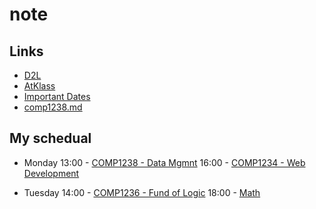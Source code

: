 # note
## Links
- [D2L](https://learn.georgebrown.ca)
- [AtKlass](https://app.atklass.com)
- [Important Dates](https://www.georgebrown.ca/current-students/important-dates?term=27246&category=131)
- [comp1238.md](https://github.com/ZohraMirzaiy/note/blob/main/comp1238.md)  

## My schedual 
- Monday
13:00  - [COMP1238 - Data Mgmnt](https://learn.georgebrown.ca/d2l/home/334969) 
16:00  - [COMP1234 - Web Development](https://learn.georgebrown.ca/d2l/home/342901) 

- Tuesday
14:00 - [COMP1236 - Fund of Logic](https://learn.georgebrown.ca/d2l/home/337951) 
18:00 - [Math](https://learn.georgebrown.ca/d2l/home/319795)

